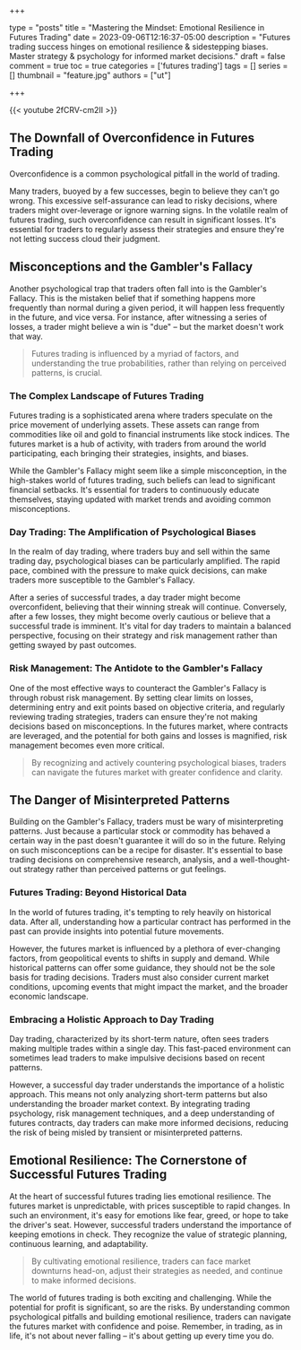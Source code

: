 +++

type = "posts"
title = "Mastering the Mindset: Emotional Resilience in Futures Trading"
date =  2023-09-06T12:16:37-05:00
description = "Futures trading success hinges on emotional resilience & sidestepping biases. Master strategy & psychology for informed market decisions."
draft = false
comment = true
toc = true
categories = ['futures trading']
tags = []
series = []
thumbnail = "feature.jpg"
authors = ["ut"]

+++

{{< youtube 2fCRV-cm2II >}}
## The Downfall of Overconfidence in Futures Trading

Overconfidence is a common psychological pitfall in the world of trading.

Many traders, buoyed by a few successes, begin to believe they can't go wrong. This excessive self-assurance can lead to risky decisions, where traders might over-leverage or ignore warning signs. In the volatile realm of futures trading, such overconfidence can result in significant losses. It's essential for traders to regularly assess their strategies and ensure they're not letting success cloud their judgment.

## Misconceptions and the Gambler's Fallacy

Another psychological trap that traders often fall into is the Gambler's Fallacy. This is the mistaken belief that if something happens more frequently than normal during a given period, it will happen less frequently in the future, and vice versa. For instance, after witnessing a series of losses, a trader might believe a win is "due" – but the market doesn't work that way.

> Futures trading is influenced by a myriad of factors, and understanding the true probabilities, rather than relying on perceived patterns, is crucial.

### The Complex Landscape of Futures Trading

Futures trading is a sophisticated arena where traders speculate on the price movement of underlying assets. These assets can range from commodities like oil and gold to financial instruments like stock indices. The futures market is a hub of activity, with traders from around the world participating, each bringing their strategies, insights, and biases.

While the Gambler's Fallacy might seem like a simple misconception, in the high-stakes world of futures trading, such beliefs can lead to significant financial setbacks. It's essential for traders to continuously educate themselves, staying updated with market trends and avoiding common misconceptions.

### Day Trading: The Amplification of Psychological Biases

In the realm of day trading, where traders buy and sell within the same trading day, psychological biases can be particularly amplified. The rapid pace, combined with the pressure to make quick decisions, can make traders more susceptible to the Gambler's Fallacy.

After a series of successful trades, a day trader might become overconfident, believing that their winning streak will continue. Conversely, after a few losses, they might become overly cautious or believe that a successful trade is imminent. It's vital for day traders to maintain a balanced perspective, focusing on their strategy and risk management rather than getting swayed by past outcomes.

### Risk Management: The Antidote to the Gambler's Fallacy

One of the most effective ways to counteract the Gambler's Fallacy is through robust risk management. By setting clear limits on losses, determining entry and exit points based on objective criteria, and regularly reviewing trading strategies, traders can ensure they're not making decisions based on misconceptions. In the futures market, where contracts are leveraged, and the potential for both gains and losses is magnified, risk management becomes even more critical.

> By recognizing and actively countering psychological biases, traders can navigate the futures market with greater confidence and clarity.

## The Danger of Misinterpreted Patterns

Building on the Gambler's Fallacy, traders must be wary of misinterpreting patterns. Just because a particular stock or commodity has behaved a certain way in the past doesn't guarantee it will do so in the future. Relying on such misconceptions can be a recipe for disaster. It's essential to base trading decisions on comprehensive research, analysis, and a well-thought-out strategy rather than perceived patterns or gut feelings.

### Futures Trading: Beyond Historical Data

In the world of futures trading, it's tempting to rely heavily on historical data. After all, understanding how a particular contract has performed in the past can provide insights into potential future movements.

However, the futures market is influenced by a plethora of ever-changing factors, from geopolitical events to shifts in supply and demand. While historical patterns can offer some guidance, they should not be the sole basis for trading decisions. Traders must also consider current market conditions, upcoming events that might impact the market, and the broader economic landscape.

### Embracing a Holistic Approach to Day Trading

Day trading, characterized by its short-term nature, often sees traders making multiple trades within a single day. This fast-paced environment can sometimes lead traders to make impulsive decisions based on recent patterns.

However, a successful day trader understands the importance of a holistic approach. This means not only analyzing short-term patterns but also understanding the broader market context. By integrating trading psychology, risk management techniques, and a deep understanding of futures contracts, day traders can make more informed decisions, reducing the risk of being misled by transient or misinterpreted patterns.

## Emotional Resilience: The Cornerstone of Successful Futures Trading

At the heart of successful futures trading lies emotional resilience. The futures market is unpredictable, with prices susceptible to rapid changes. In such an environment, it's easy for emotions like fear, greed, or hope to take the driver's seat. However, successful traders understand the importance of keeping emotions in check. They recognize the value of strategic planning, continuous learning, and adaptability.

> By cultivating emotional resilience, traders can face market downturns head-on, adjust their strategies as needed, and continue to make informed decisions.

<!-- {{< youtubepl PL9uZis3GV47yLhTR0U2XddTyxKMiNYbWL >}} -->

The world of futures trading is both exciting and challenging. While the potential for profit is significant, so are the risks. By understanding common psychological pitfalls and building emotional resilience, traders can navigate the futures market with confidence and poise. Remember, in trading, as in life, it's not about never falling – it's about getting up every time you do.
